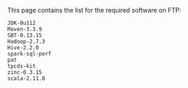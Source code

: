 This page contains the list for the required software on FTP:
```
JDK-8u112
Maven-3.3.9
SBT-0.13.15
Hadoop-2.7.3
Hive-2.2.0
spark-sql-perf
pat
tpcds-kit
zinc-0.3.15
scala-2.11.8
```
